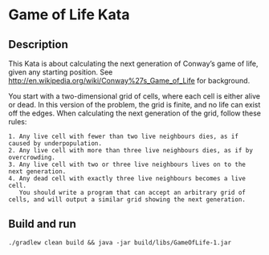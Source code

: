 # Game of Life Kata

## Description
This Kata is about calculating the next generation of Conway’s game of life, given any starting position.
See http://en.wikipedia.org/wiki/Conway%27s_Game_of_Life for background.

You start with a two-dimensional grid of cells, where each cell is either alive or dead.
In this version of the problem, the grid is finite, and no life can exist off the edges.
When calculating the next generation of the grid, follow these rules:
```
1. Any live cell with fewer than two live neighbours dies, as if caused by underpopulation.
2. Any live cell with more than three live neighbours dies, as if by overcrowding.
3. Any live cell with two or three live neighbours lives on to the next generation.
4. Any dead cell with exactly three live neighbours becomes a live cell.
   You should write a program that can accept an arbitrary grid of cells, and will output a similar grid showing the next generation.
```

## Build and run
```
./gradlew clean build && java -jar build/libs/GameOfLife-1.jar
```